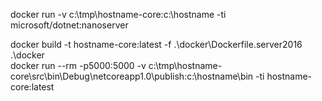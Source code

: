 docker run -v c:\tmp\hostname-core:c:\hostname -ti microsoft/dotnet:nanoserver

docker build -t hostname-core:latest -f .\docker\Dockerfile.server2016 .\docker\
docker run --rm -p5000:5000 -v c:\tmp\hostname-core\src\bin\Debug\netcoreapp1.0\publish:c:\hostname\bin -ti hostname-core:latest
